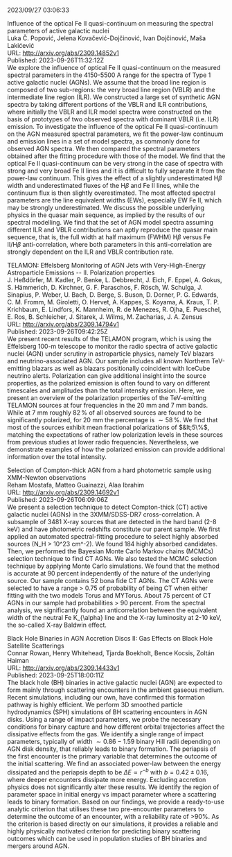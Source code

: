 2023/09/27 03:06:33  

Influence of the optical Fe II quasi-continuum on measuring the spectral
  parameters of active galactic nuclei  
Luka Č. Popović, Jelena Kovačević-Dojčinović, Ivan Dojčinović, Maša Lakićević  
URL: http://arxiv.org/abs/2309.14852v1  
Published: 2023-09-26T11:32:12Z  
  We explore the influence of optical Fe II quasi-continuum on the measured spectral parameters in the 4150-5500 A range for the spectra of Type 1 active galactic nuclei (AGNs). We assume that the broad line region is composed of two sub-regions: the very broad line region (VBLR) and the intermediate line region (ILR). We constructed a large set of synthetic AGN spectra by taking different portions of the VBLR and ILR contributions, where initially the VBLR and ILR model spectra were constructed on the basis of prototypes of two observed spectra with dominant VBLR (i.e. ILR) emission. To investigate the influence of the optical Fe II quasi-continuum on the AGN measured spectral parameters, we fit the power-law continuum and emission lines in a set of model spectra, as commonly done for observed AGN spectra. We then compared the spectral parameters obtained after the fitting procedure with those of the model. We find that the optical Fe II quasi-continuum can be very strong in the case of spectra with strong and very broad Fe II lines and it is difficult to fully separate it from the power-law continuum. This gives the effect of a slightly underestimated H$\beta$ width and underestimated fluxes of the H$\beta$ and Fe II lines, while the continuum flux is then slightly overestimated. The most affected spectral parameters are the line equivalent widths (EWs), especially EW Fe II, which may be strongly underestimated. We discuss the possible underlying physics in the quasar main sequence, as implied by the results of our spectral modelling. We find that the set of AGN model spectra assuming different ILR and VBLR contributions can aptly reproduce the quasar main sequence, that is, the full width at half maximum (FWHM) H$\beta$ versus Fe II/H$\beta$ anti-correlation, where both parameters in this anti-correlation are strongly dependent on the ILR and VBLR contribution rate.   

TELAMON: Effelsberg Monitoring of AGN Jets with Very-High-Energy
  Astroparticle Emissions -- II. Polarization properties  
J. Heßdörfer, M. Kadler, P. Benke, L. Debbrecht, J. Eich, F. Eppel, A. Gokus, S. Hämmerich, D. Kirchner, G. F. Paraschos, F. Rösch, W. Schulga, J. Sinapius, P. Weber, U. Bach, D. Berge, S. Buson, D. Dorner, P. G. Edwards, C. M. Fromm, M. Giroletti, O. Hervet, A. Kappes, S. Koyama, A. Kraus, T. P. Krichbaum, E. Lindfors, K. Mannheim, R. de Menezes, R. Ojha, E. Pueschel, E. Ros, B. Schleicher, J. Sitarek, J. Wilms, M. Zacharias, J. A. Zensus  
URL: http://arxiv.org/abs/2309.14794v1  
Published: 2023-09-26T09:42:25Z  
  We present recent results of the TELAMON program, which is using the Effelsberg 100-m telescope to monitor the radio spectra of active galactic nuclei (AGN) under scrutiny in astroparticle physics, namely TeV blazars and neutrino-associated AGN. Our sample includes all known Northern TeV-emitting blazars as well as blazars positionally coincident with IceCube neutrino alerts. Polarization can give additional insight into the source properties, as the polarized emission is often found to vary on different timescales and amplitudes than the total intensity emission. Here, we present an overview of the polarization properties of the TeV-emitting TELAMON sources at four frequencies in the 20 mm and 7 mm bands. While at 7 mm roughly $82\,\%$ of all observed sources are found to be significantly polarized, for 20 mm the percentage is $\sim58\,\%$. We find that most of the sources exhibit mean fractional polarizations of $&lt;5\%$, matching the expectations of rather low polarization levels in these sources from previous studies at lower radio frequencies. Nevertheless, we demonstrate examples of how the polarized emission can provide additional information over the total intensity.   

Selection of Compton-thick AGN from a hard photometric sample using
  XMM-Newton observations  
Reham Mostafa, Matteo Guainazzi, Alaa Ibrahim  
URL: http://arxiv.org/abs/2309.14692v1  
Published: 2023-09-26T06:09:06Z  
  We present a selection technique to detect Compton-thick (CT) active galactic nuclei (AGNs) in the 3XMM/SDSS-DR7 cross-correlation. A subsample of 3481 X-ray sources that are detected in the hard band (2-8 keV) and have photometric redshifts constitute our parent sample. We first applied an automated spectral-fitting procedure to select highly absorbed sources (N_H &gt; 10^23 cm^-2). We found 184 highly absorbed candidates. Then, we performed the Bayesian Monte Carlo Markov chains (MCMCs) selection technique to find CT AGNs. We also tested the MCMC selection technique by applying Monte Carlo simulations. We found that the method is accurate at 90 percent independently of the nature of the underlying source. Our sample contains 52 bona fide CT AGNs. The CT AGNs were selected to have a range &gt; 0.75 of probability of being CT when either fitting with the two models Torus and MYTorus. About 75 percent of CT AGNs in our sample had probabilities &gt; 90 percent. From the spectral analysis, we significantly found an anticorrelation between the equivalent width of the neutral Fe K_{\alpha} line and the X-ray luminosity at 2-10 keV, the so-called X-ray Baldwin effect.   

Black Hole Binaries in AGN Accretion Discs II: Gas Effects on Black Hole
  Satellite Scatterings  
Connar Rowan, Henry Whitehead, Tjarda Boekholt, Bence Kocsis, Zoltán Haiman  
URL: http://arxiv.org/abs/2309.14433v1  
Published: 2023-09-25T18:00:11Z  
  The black hole (BH) binaries in active galactic nuclei (AGN) are expected to form mainly through scattering encounters in the ambient gaseous medium. Recent simulations, including our own, have confirmed this formation pathway is highly efficient. We perform 3D smoothed particle hydrodynamics (SPH) simulations of BH scattering encounters in AGN disks. Using a range of impact parameters, we probe the necessary conditions for binary capture and how different orbital trajectories affect the dissipative effects from the gas. We identify a single range of impact parameters, typically of width $\sim0.86-1.59$ binary Hill radii depending on AGN disk density, that reliably leads to binary formation. The periapsis of the first encounter is the primary variable that determines the outcome of the initial scattering. We find an associated power-law between the energy dissipated and the periapsis depth to be $\Delta E\propto r^{-b}$ with $b=0.42\pm0.16$, where deeper encounters dissipate more energy. Excluding accretion physics does not significantly alter these results. We identify the region of parameter space in initial energy vs impact parameter where a scattering leads to binary formation. Based on our findings, we provide a ready-to-use analytic criterion that utilises these two pre-encounter parameters to determine the outcome of an encounter, with a reliability rate of &gt;90\%. As the criterion is based directly on our simulations, it provides a reliable and highly physically motivated criterion for predicting binary scattering outcomes which can be used in population studies of BH binaries and mergers around AGN.   

